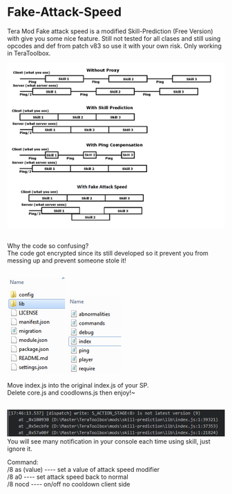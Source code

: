 # Fake-Attack-Speed
Tera Mod
Fake attack speed is a modified Skill-Prediction (Free Version) with give you some nice feature.
Still not tested for all clases and still using opcodes and def from patch v83 so use it with your own risk.
Only working in TeraToolbox.<br/>

![Image description](https://github.com/fatinahrm/image/blob/master/illustration.png)

<br/>Why the code so confusing?<br/>
The code got encrypted since its still developed so it prevent you from messing up and prevent someone stole it!<br/><br/>

![Image description](https://github.com/fatinahrm/image/blob/master/SP1.PNG)
![Image description](https://github.com/fatinahrm/image/blob/master/SP2.PNG)

Move index.js into the original index.js of your SP.<br/>
Delete core.js and coodlowns.js then enjoy!~<br/><br/>

![Image description](https://github.com/fatinahrm/image/blob/master/Capture1.PNG)
<br/>You will see many notification in your console each time using skill, just ignore it.<br/>

Command:<br>
/8 as (value) ---- set a value of attack speed modifier<br/>
/8 a0 ---- set attack speed back to normal<br/>
/8 nocd ---- on/off no cooldown client side<br/>
